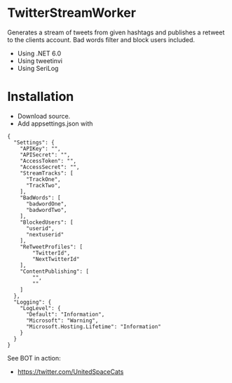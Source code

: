 ﻿# TwitterStreamWorker
Generates a stream of tweets from given hashtags and publishes a retweet to the clients account. Bad words filter and block users included.
- Using .NET 6.0
- Using tweetinvi
- Using SeriLog

# Installation
- Download source.
- Add appsettings.json with

```
{
  "Settings": {
    "APIKey": "",
    "APISecret": "",
    "AccessToken": "",
    "AccessSecret": "",
    "StreamTracks": [
      "TrackOne",
      "TrackTwo",
    ],
    "BadWords": [
      "badwordOne",
      "badwordTwo",
    ],
    "BlockedUsers": [
      "userid",
      "nextuserid"
    ],
    "ReTweetProfiles": [
        "TwitterId",
        "NextTwitterId"
    ],
    "ContentPublishing": [
        "",
        ""
    ]
  },
  "Logging": {
    "LogLevel": {
      "Default": "Information",
      "Microsoft": "Warning",
      "Microsoft.Hosting.Lifetime": "Information"
    }
  }
}
```

See BOT in action: 
- https://twitter.com/UnitedSpaceCats
